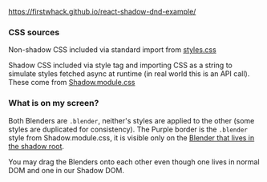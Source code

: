 https://firstwhack.github.io/react-shadow-dnd-example/

### CSS sources
Non-shadow CSS included via standard import from [styles.css](./src/styles.css)

Shadow CSS included via style tag and importing CSS as a string to simulate styles fetched async at runtime (in real world this is an API call). These come from [Shadow.module.css](./src/Shadow.module.css)

### What is on my screen?
Both Blenders are `.blender`, neither's styles are applied to the other (some styles are duplicated for consistency). The Purple border is the `.blender` style from Shadow.module.css, it is visible only on the [Blender that lives in the shadow root](./src/Example.tsx#L20).

You may drag the Blenders onto each other even though one lives in normal DOM and one in our Shadow DOM.
